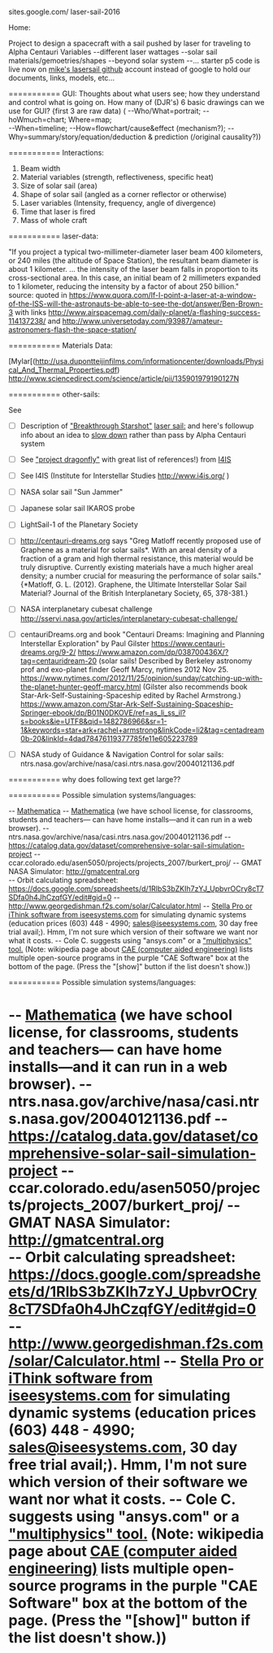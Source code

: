 sites.google.com/
laser-sail-2016

Home: 

Project to design a spacecraft with a sail pushed by laser for traveling to Alpha Centauri
Variables
--different laser wattages
--solar sail materials/gemoetries/shapes
--beyond solar system
--...
starter p5 code 
 is live now on [mike's lasersail github](https://github.com/mroam/lasersail/blob/master/index.html)
account instead of google to hold our documents, links, models, etc...

=========== GUI:
Thoughts about what users see; how they understand and control what is going on.
How many of (DJR's) 6 basic drawings can we use for GUI? {first 3 are raw data) (
--Who/What=portrait; 
--hoWmuch=chart; Where=map;   
--When=timeline;
--How=flowchart/cause&effect (mechanism?); 
--Why=summary/story/equation/deduction & prediction (/original causality?))

=========== Interactions:

1. Beam width
2. Material variables (strength, reflectiveness, specific heat)
3. Size of solar sail (area)
4. Shape of solar sail (angled as a corner reflector or otherwise)
5. Laser variables (Intensity, frequency, angle of divergence)
6. Time that laser is fired
7. Mass of whole craft

=========== laser-data:

"If you project a typical two-millimeter-diameter laser beam 400 kilometers, or 240 miles (the altitude of Space Station), the resultant beam diameter is about 1 kilometer. … the intensity of the laser beam falls in proportion to its cross-sectional area. In this case, an initial beam of 2 millimeters expanded to 1 kilometer, reducing the intensity by a factor of about 250 billion."
source: quoted in https://www.quora.com/If-I-point-a-laser-at-a-window-of-the-ISS-will-the-astronauts-be-able-to-see-the-dot/answer/Ben-Brown-3 with links http://www.airspacemag.com/daily-planet/a-flashing-success-114137238/ and http://www.universetoday.com/93987/amateur-astronomers-flash-the-space-station/

=========== Materials Data:

[Mylar[(http://usa.dupontteijinfilms.com/informationcenter/downloads/Physical_And_Thermal_Properties.pdf)
http://www.sciencedirect.com/science/article/pii/135901979190127N


=========== other-sails:

See 
- [ ] Description of ["Breakthrough Starshot"](http://breakthroughinitiatives.org/) 
[laser sail:](http://earthsky.org/space/breakthrough-starshot-aims-for-alpha-centauri) and here's followup info about an idea to [slow down](https://earthsky.org/space/full-braking-at-alpha-centauri/)
rather than pass by Alpha Centauri system
- [ ] See ["project dragonfly"](http://www.centauri-dreams.org/?p=31478) with great list of references!) from [I4IS](http://i4is.org/news/dragonfly)
- [ ] See I4IS (Institute for Interstellar Studies http://www.i4is.org/ )
- [ ] NASA solar sail "Sun Jammer"
- [ ] Japanese solar sail IKAROS probe
- [ ] LightSail-1 of the Planetary Society
- [ ] http://centauri-dreams.org says "Greg Matloff recently proposed use of Graphene as a material for solar sails*. With an areal density of a fraction of a gram and high thermal resistance, this material would be truly disruptive. Currently existing materials have a much higher areal density; a number crucial for measuring the performance of solar sails." {*Matloff, G. L. (2012). Graphene, the Ultimate Interstellar Solar Sail Material? Journal of the British Interplanetary Society, 65, 378-381.}
- [ ] NASA interplanetary cubesat challenge http://sservi.nasa.gov/articles/interplanetary-cubesat-challenge/
- [ ] centauriDreams.org and book "Centauri Dreams: Imagining and Planning Interstellar Exploration" by Paul Gilster https://www.centauri-dreams.org/9-2/
https://www.amazon.com/dp/038700436X/?tag=centauridream-20
(solar sails! Described by Berkeley astronomy prof and exo-planet finder Geoff Marcy, nytimes 2012 Nov 25. 
https://www.nytimes.com/2012/11/25/opinion/sunday/catching-up-with-the-planet-hunter-geoff-marcy.html
(Gilster also recommends book Star-Ark-Self-Sustaining-Spaceship edited by Rachel Armstrong.)
https://www.amazon.com/Star-Ark-Self-Sustaining-Spaceship-Springer-ebook/dp/B01N0DKOVE/ref=as_li_ss_il?s=books&ie=UTF8&qid=1482786966&sr=1-1&keywords=star+ark+rachel+armstrong&linkCode=li2&tag=centadream0b-20&linkId=4dad78476119377785fe11e605223789

- [ ] NASA study of Guidance & Navigation Control for solar sails: ntrs.nasa.gov/archive/nasa/casi.ntrs.nasa.gov/20040121136.pdf

=========== why does following text get large??

=========== Possible simulation systems/languages:

-- [Mathematica](https://www.wolfram.com)
-- [Mathematica](https://www.wolfram.com) (we have school license, for classrooms, students and teachers— can have home installs—and it can run in a web browser).
-- ntrs.nasa.gov/archive/nasa/casi.ntrs.nasa.gov/20040121136.pdf
-- https://catalog.data.gov/dataset/comprehensive-solar-sail-simulation-project
-- ccar.colorado.edu/asen5050/projects/projects_2007/burkert_proj/
-- GMAT NASA Simulator: http://gmatcentral.org  
-- Orbit calculating spreadsheet: https://docs.google.com/spreadsheets/d/1RlbS3bZKIh7zYJ_UpbvrOCry8cT7SDfa0h4JhCzqfGY/edit#gid=0
-- http://www.georgedishman.f2s.com/solar/Calculator.html 
-- [Stella Pro or iThink software from iseesystems.com](https://www.iseesystems.com/store/products/)
for simulating dynamic systems (education prices (603) 448 - 4990; sales@iseesystems.com, 30 day free trial avail;). Hmm, I'm not sure which version of their software we want nor what it costs.
-- Cole C. suggests using "ansys.com" or a ["multiphysics" tool.](https://en.wikipedia.org/wiki/Multiphysics_simulation)
 (Note: wikipedia page about [CAE (computer aided engineering)](https://en.wikipedia.org/wiki/Computer-aided_engineering) lists multiple open-source programs in the purple "CAE Software" box at the bottom of the page. (Press the "[show]" button if the list doesn't show.))
 
=========== Possible simulation systems/languages:

-- [Mathematica](https://www.wolfram.com) (we have school license, for classrooms, students and teachers— can have home installs—and it can run in a web browser).
-- ntrs.nasa.gov/archive/nasa/casi.ntrs.nasa.gov/20040121136.pdf
-- https://catalog.data.gov/dataset/comprehensive-solar-sail-simulation-project
-- ccar.colorado.edu/asen5050/projects/projects_2007/burkert_proj/
-- GMAT NASA Simulator: http://gmatcentral.org  
-- Orbit calculating spreadsheet: https://docs.google.com/spreadsheets/d/1RlbS3bZKIh7zYJ_UpbvrOCry8cT7SDfa0h4JhCzqfGY/edit#gid=0
-- http://www.georgedishman.f2s.com/solar/Calculator.html 
-- [Stella Pro or iThink software from iseesystems.com](https://www.iseesystems.com/store/products/)
for simulating dynamic systems (education prices (603) 448 - 4990; sales@iseesystems.com, 30 day free trial avail;). Hmm, I'm not sure which version of their software we want nor what it costs.
-- Cole C. suggests using "ansys.com" or a ["multiphysics" tool.](https://en.wikipedia.org/wiki/Multiphysics_simulation)
 (Note: wikipedia page about [CAE (computer aided engineering)](https://en.wikipedia.org/wiki/Computer-aided_engineering)
 lists multiple open-source programs in the purple "CAE Software" box at the bottom of the page. (Press the "[show]" button if the list doesn't show.))
===========
